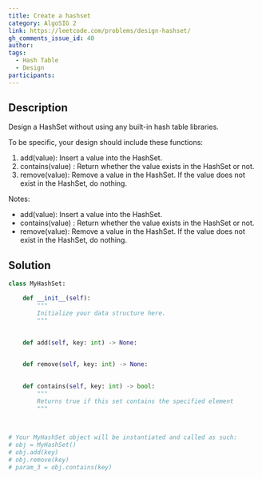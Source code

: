 ```yaml
---
title: Create a hashset
category: AlgoSIG 2
link: https://leetcode.com/problems/design-hashset/
gh_comments_issue_id: 40
author:
tags:
  - Hash Table
  - Design
participants: 
---
```


## Description

Design a HashSet without using any built-in hash table libraries.

To be specific, your design should include these functions:

1. add(value): Insert a value into the HashSet. 
2. contains(value) : Return whether the value exists in the HashSet or not.
3. remove(value): Remove a value in the HashSet. If the value does not exist in the HashSet, do nothing.

Notes:
+ add(value): Insert a value into the HashSet. 
+ contains(value) : Return whether the value exists in the HashSet or not.
+ remove(value): Remove a value in the HashSet. If the value does not exist in the HashSet, do nothing.

## Solution

``` python
class MyHashSet:

    def __init__(self):
        """
        Initialize your data structure here.
        """
        

    def add(self, key: int) -> None:
        

    def remove(self, key: int) -> None:
        

    def contains(self, key: int) -> bool:
        """
        Returns true if this set contains the specified element
        """
        


# Your MyHashSet object will be instantiated and called as such:
# obj = MyHashSet()
# obj.add(key)
# obj.remove(key)
# param_3 = obj.contains(key)
```
